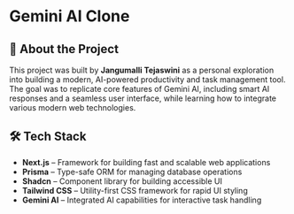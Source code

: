 # Gemini AI Clone

## 🧠 About the Project

This project was built by **Jangumalli Tejaswini** as a personal exploration into building a modern, AI-powered productivity and task management tool. The goal was to replicate core features of Gemini AI, including smart AI responses and a seamless user interface, while learning how to integrate various modern web technologies.

## 🛠️ Tech Stack

- **Next.js** – Framework for building fast and scalable web applications  
- **Prisma** – Type-safe ORM for managing database operations  
- **Shadcn** – Component library for building accessible UI  
- **Tailwind CSS** – Utility-first CSS framework for rapid UI styling  
- **Gemini AI** – Integrated AI capabilities for interactive task handling
